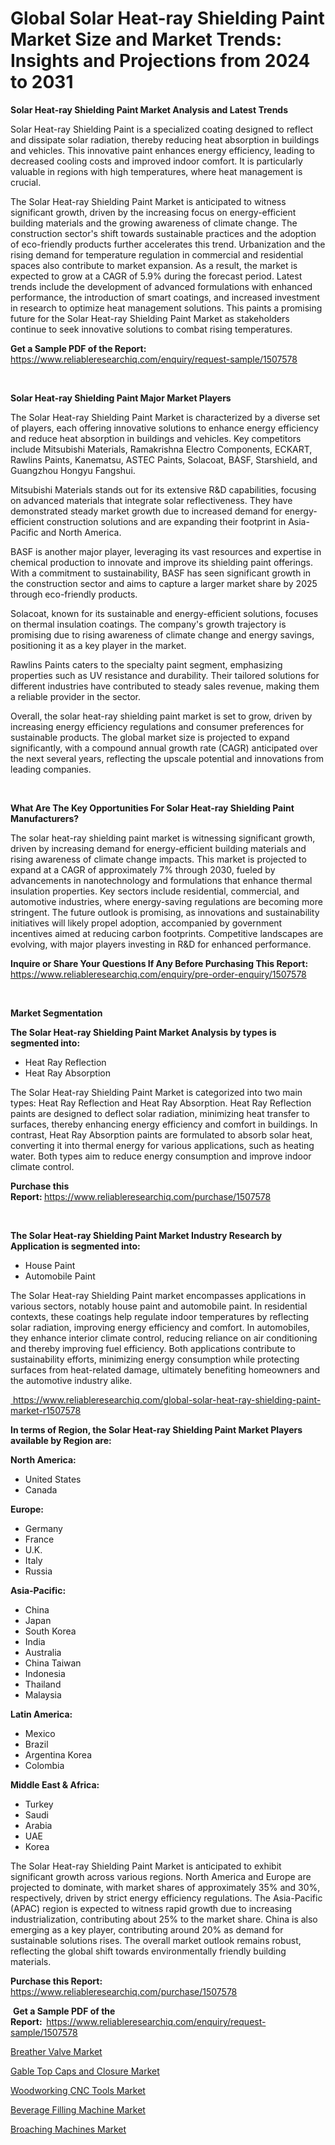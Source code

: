 <p><h1>Global Solar Heat-ray Shielding Paint Market Size and Market Trends: Insights and Projections from 2024 to 2031</h1></p><p><strong>Solar Heat-ray Shielding Paint Market Analysis and Latest Trends</strong></p>
<p><p>Solar Heat-ray Shielding Paint is a specialized coating designed to reflect and dissipate solar radiation, thereby reducing heat absorption in buildings and vehicles. This innovative paint enhances energy efficiency, leading to decreased cooling costs and improved indoor comfort. It is particularly valuable in regions with high temperatures, where heat management is crucial.</p><p>The Solar Heat-ray Shielding Paint Market is anticipated to witness significant growth, driven by the increasing focus on energy-efficient building materials and the growing awareness of climate change. The construction sector's shift towards sustainable practices and the adoption of eco-friendly products further accelerates this trend. Urbanization and the rising demand for temperature regulation in commercial and residential spaces also contribute to market expansion. As a result, the market is expected to grow at a CAGR of 5.9% during the forecast period. Latest trends include the development of advanced formulations with enhanced performance, the introduction of smart coatings, and increased investment in research to optimize heat management solutions. This paints a promising future for the Solar Heat-ray Shielding Paint Market as stakeholders continue to seek innovative solutions to combat rising temperatures.</p></p>
<p><strong>Get a Sample PDF of the Report:&nbsp;</strong> <a href="https://www.reliableresearchiq.com/enquiry/request-sample/1507578?utm_campaign=1144&utm_medium=2&utm_source=Github&utm_content=ia&utm_term=18102024&utm_id=solar-heat-ray-shielding-paint">https://www.reliableresearchiq.com/enquiry/request-sample/1507578</a></p>
<p>&nbsp;</p>
<p><strong>Solar Heat-ray Shielding Paint Major Market Players</strong></p>
<p><p>The Solar Heat-ray Shielding Paint Market is characterized by a diverse set of players, each offering innovative solutions to enhance energy efficiency and reduce heat absorption in buildings and vehicles. Key competitors include Mitsubishi Materials, Ramakrishna Electro Components, ECKART, Rawlins Paints, Kanematsu, ASTEC Paints, Solacoat, BASF, Starshield, and Guangzhou Hongyu Fangshui. </p><p>Mitsubishi Materials stands out for its extensive R&D capabilities, focusing on advanced materials that integrate solar reflectiveness. They have demonstrated steady market growth due to increased demand for energy-efficient construction solutions and are expanding their footprint in Asia-Pacific and North America. </p><p>BASF is another major player, leveraging its vast resources and expertise in chemical production to innovate and improve its shielding paint offerings. With a commitment to sustainability, BASF has seen significant growth in the construction sector and aims to capture a larger market share by 2025 through eco-friendly products.</p><p>Solacoat, known for its sustainable and energy-efficient solutions, focuses on thermal insulation coatings. The company's growth trajectory is promising due to rising awareness of climate change and energy savings, positioning it as a key player in the market.</p><p>Rawlins Paints caters to the specialty paint segment, emphasizing properties such as UV resistance and durability. Their tailored solutions for different industries have contributed to steady sales revenue, making them a reliable provider in the sector.</p><p>Overall, the solar heat-ray shielding paint market is set to grow, driven by increasing energy efficiency regulations and consumer preferences for sustainable products. The global market size is projected to expand significantly, with a compound annual growth rate (CAGR) anticipated over the next several years, reflecting the upscale potential and innovations from leading companies.</p></p>
<p>&nbsp;</p>
<p><strong>What Are The Key Opportunities For Solar Heat-ray Shielding Paint Manufacturers?</strong></p>
<p><p>The solar heat-ray shielding paint market is witnessing significant growth, driven by increasing demand for energy-efficient building materials and rising awareness of climate change impacts. This market is projected to expand at a CAGR of approximately 7% through 2030, fueled by advancements in nanotechnology and formulations that enhance thermal insulation properties. Key sectors include residential, commercial, and automotive industries, where energy-saving regulations are becoming more stringent. The future outlook is promising, as innovations and sustainability initiatives will likely propel adoption, accompanied by government incentives aimed at reducing carbon footprints. Competitive landscapes are evolving, with major players investing in R&D for enhanced performance.</p></p>
<p><strong>Inquire or Share Your Questions If Any Before Purchasing This Report:</strong> <a href="https://www.reliableresearchiq.com/enquiry/pre-order-enquiry/1507578?utm_campaign=1144&utm_medium=2&utm_source=Github&utm_content=ia&utm_term=18102024&utm_id=solar-heat-ray-shielding-paint">https://www.reliableresearchiq.com/enquiry/pre-order-enquiry/1507578</a></p>
<p>&nbsp;</p>
<p><strong>Market Segmentation</strong></p>
<p><strong>The Solar Heat-ray Shielding Paint Market Analysis by types is segmented into:</strong></p>
<p><ul><li>Heat Ray Reflection</li><li>Heat Ray Absorption</li></ul></p>
<p><p>The Solar Heat-ray Shielding Paint Market is categorized into two main types: Heat Ray Reflection and Heat Ray Absorption. Heat Ray Reflection paints are designed to deflect solar radiation, minimizing heat transfer to surfaces, thereby enhancing energy efficiency and comfort in buildings. In contrast, Heat Ray Absorption paints are formulated to absorb solar heat, converting it into thermal energy for various applications, such as heating water. Both types aim to reduce energy consumption and improve indoor climate control.</p></p>
<p><strong>Purchase this Report:&nbsp;</strong><a href="https://www.reliableresearchiq.com/purchase/1507578?utm_campaign=1144&utm_medium=2&utm_source=Github&utm_content=ia&utm_term=18102024&utm_id=solar-heat-ray-shielding-paint">https://www.reliableresearchiq.com/purchase/1507578</a></p>
<p>&nbsp;</p>
<p><strong>The Solar Heat-ray Shielding Paint Market Industry Research by Application is segmented into:</strong></p>
<p><ul><li>House Paint</li><li>Automobile Paint</li></ul></p>
<p><p>The Solar Heat-ray Shielding Paint market encompasses applications in various sectors, notably house paint and automobile paint. In residential contexts, these coatings help regulate indoor temperatures by reflecting solar radiation, improving energy efficiency and comfort. In automobiles, they enhance interior climate control, reducing reliance on air conditioning and thereby improving fuel efficiency. Both applications contribute to sustainability efforts, minimizing energy consumption while protecting surfaces from heat-related damage, ultimately benefiting homeowners and the automotive industry alike.</p></p>
<p><a href="https://www.reliableresearchiq.com/global-solar-heat-ray-shielding-paint-market-r1507578?utm_campaign=1144&utm_medium=2&utm_source=Github&utm_content=ia&utm_term=18102024&utm_id=solar-heat-ray-shielding-paint">&nbsp;https://www.reliableresearchiq.com/global-solar-heat-ray-shielding-paint-market-r1507578</a></p>
<p><strong>In terms of Region, the Solar Heat-ray Shielding Paint Market Players available by Region are:</strong></p>
<p>
    <p> <strong> North America: </strong>
        <ul>
            <li>United States</li>
            <li>Canada</li>
        </ul>
        </p> 
    <p> <strong> Europe: </strong>
        <ul>
            <li>Germany</li>
            <li>France</li>
            <li>U.K.</li>
            <li>Italy</li>
            <li>Russia</li>
        </ul>
        </p> 
    <p> <strong> Asia-Pacific: </strong>
        <ul>
            <li>China</li>
            <li>Japan</li>
            <li>South Korea</li>
            <li>India</li>
            <li>Australia</li>
            <li>China Taiwan</li>
            <li>Indonesia</li>
            <li>Thailand</li>
            <li>Malaysia</li>
        </ul>
        </p> 
    <p> <strong> Latin America: </strong>
        <ul>
            <li>Mexico</li>
            <li>Brazil</li>
            <li>Argentina Korea</li>
            <li>Colombia</li>
        </ul>
        </p> 
    <p> <strong> Middle East & Africa: </strong>
        <ul>
            <li>Turkey</li>
            <li>Saudi</li>
            <li>Arabia</li>
            <li>UAE</li>
            <li>Korea</li>
        </ul>
    </p>
    </p>
<p><p>The Solar Heat-ray Shielding Paint Market is anticipated to exhibit significant growth across various regions. North America and Europe are projected to dominate, with market shares of approximately 35% and 30%, respectively, driven by strict energy efficiency regulations. The Asia-Pacific (APAC) region is expected to witness rapid growth due to increasing industrialization, contributing about 25% to the market share. China is also emerging as a key player, contributing around 20% as demand for sustainable solutions rises. The overall market outlook remains robust, reflecting the global shift towards environmentally friendly building materials.</p></p>
<p><strong>Purchase this Report: </strong><a href="https://www.reliableresearchiq.com/purchase/1507578?utm_campaign=1144&utm_medium=2&utm_source=Github&utm_content=ia&utm_term=18102024&utm_id=solar-heat-ray-shielding-paint">https://www.reliableresearchiq.com/purchase/1507578</a></p>
<p>&nbsp;<strong>Get a Sample PDF of the Report:&nbsp;&nbsp;</strong><a href="https://www.reliableresearchiq.com/enquiry/request-sample/1507578?utm_campaign=1144&utm_medium=2&utm_source=Github&utm_content=ia&utm_term=18102024&utm_id=solar-heat-ray-shielding-paint">https://www.reliableresearchiq.com/enquiry/request-sample/1507578</a></p>
<p><strong></strong></p>
<p><p><a href="https://www.linkedin.com/pulse/digital-transformation-breather-valve-industry-market-opportunities-mrtuf?utm_campaign=1144&utm_medium=2&utm_source=Github&utm_content=ia&utm_term=18102024&utm_id=solar-heat-ray-shielding-paint">Breather Valve Market</a></p><p><a href="https://github.com/fadrijbtavist/Market-Research-Report-List-1/blob/main/gable-top-caps-and-closure-market.md?utm_campaign=1144&utm_medium=2&utm_source=Github&utm_content=ia&utm_term=18102024&utm_id=solar-heat-ray-shielding-paint">Gable Top Caps and Closure Market</a></p><p><a href="https://issuu.com/reportprime-2/docs/woodworking-cnc-tools-market-size-2_77d15fa464744d?utm_campaign=1144&utm_medium=2&utm_source=Github&utm_content=ia&utm_term=18102024&utm_id=solar-heat-ray-shielding-paint">Woodworking CNC Tools Market</a></p><p><a href="https://www.linkedin.com/pulse/pioneering-growth-analyzing-global-beverage-filling-machine-ypzuf?utm_campaign=1144&utm_medium=2&utm_source=Github&utm_content=ia&utm_term=18102024&utm_id=solar-heat-ray-shielding-paint">Beverage Filling Machine Market</a></p><p><a href="https://issuu.com/reportprime-2/docs/broaching-machines-market-size-2030_4d0f13dd9f01af?utm_campaign=1144&utm_medium=2&utm_source=Github&utm_content=ia&utm_term=18102024&utm_id=solar-heat-ray-shielding-paint">Broaching Machines Market</a></p></p>